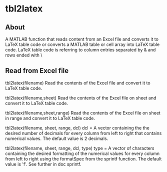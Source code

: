 # tbl2latex

## About

A MATLAB function that reads content from an Excel file and converts it to LaTeX table code or converts a MATLAB table or cell array into LaTeX table code. LaTeX table code is referring to column entries separated by &amp; and rows ended with \\

## Read from Excel file

tbl2latex(filename)
Read the contents of the Excel file <filename> and convert it to LaTeX table code.

tbl2latex(filename,sheet)
Read the contents of the Excel file <filename> on sheet <sheet> and convert it to LaTeX table code.

tbl2latex(filename,sheet,range)
Read the contents of the Excel file <filename> on sheet <sheet> in range <range> and convert it to LaTeX table code.

tbl2latex(filename, sheet, range, dcl) 
dcl = A vector containing the the desired number of decimals for every column from left to right that contains numerical values. 
The default value is 2 decimals.

tbl2latex(filename, sheet, range, dcl, type)
type = A vector of characters containing the desired formatting of the numerical values for every column from left to right
using the formatSpec from the sprintf function.
The default value is 'f'.
See further in doc sprintf.

